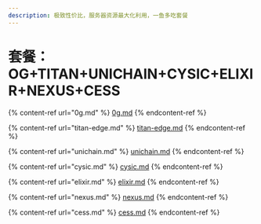 ```yaml
---
description: 极致性价比，服务器资源最大化利用，一鱼多吃套餐
---
```


# 套餐：OG+TITAN+UNICHAIN+CYSIC+ELIXIR+NEXUS+CESS

{% content-ref url="0g.md" %}
[0g.md](0g.md)
{% endcontent-ref %}

{% content-ref url="titan-edge.md" %}
[titan-edge.md](titan-edge.md)
{% endcontent-ref %}

{% content-ref url="unichain.md" %}
[unichain.md](unichain.md)
{% endcontent-ref %}

{% content-ref url="cysic.md" %}
[cysic.md](cysic.md)
{% endcontent-ref %}

{% content-ref url="elixir.md" %}
[elixir.md](elixir.md)
{% endcontent-ref %}

{% content-ref url="nexus.md" %}
[nexus.md](nexus.md)
{% endcontent-ref %}

{% content-ref url="cess.md" %}
[cess.md](cess.md)
{% endcontent-ref %}

